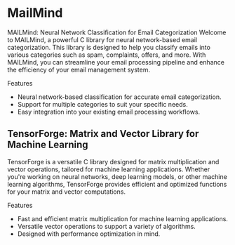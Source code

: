 # MailMind

MAILMind: Neural Network Classification for Email Categorization
Welcome to MAILMind, a powerful C library for neural network-based email categorization. This library is designed to help you classify emails into various categories such as spam, complaints, offers, and more. With MAILMind, you can streamline your email processing pipeline and enhance the efficiency of your email management system.

Features
* Neural network-based classification for accurate email categorization.
* Support for multiple categories to suit your specific needs.
* Easy integration into your existing email processing workflows.

TensorForge: Matrix and Vector Library for Machine Learning
-------------------------------------------------------------
TensorForge is a versatile C library designed for matrix multiplication and vector operations, tailored for machine learning applications. Whether you're working on neural networks, deep learning models, or other machine learning algorithms, TensorForge provides efficient and optimized functions for your matrix and vector computations.

Features
* Fast and efficient matrix multiplication for machine learning applications.
* Versatile vector operations to support a variety of algorithms.
* Designed with performance optimization in mind.
